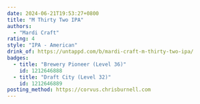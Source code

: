 ```yaml
---
date: 2024-06-21T19:53:27+0800
title: "M Thirty Two IPA"
authors:
  - "Mardi Craft"
rating: 4
style: "IPA - American"
drink_of: https://untappd.com/b/mardi-craft-m-thirty-two-ipa/
badges:
  - title: "Brewery Pioneer (Level 36)"
    id: 1212646888
  - title: "Draft City (Level 32)"
    id: 1212646889
posting_method: https://corvus.chrisburnell.com
---
```

